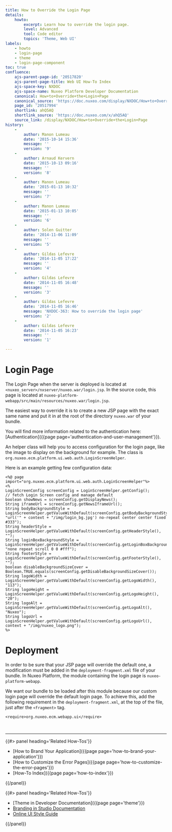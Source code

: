 ```yaml
---
title: How to Override the Login Page
details:
    howto:
        excerpt: Learn how to override the login page.
        level: Advanced
        tool: Code editor
        topics: 'Theme, Web UI'
labels:
    - howto
    - login-page
    - theme
    - login-page-component
toc: true
confluence:
    ajs-parent-page-id: '20517820'
    ajs-parent-page-title: Web UI How-To Index
    ajs-space-key: NXDOC
    ajs-space-name: Nuxeo Platform Developer Documentation
    canonical: How+to+Override+the+Login+Page
    canonical_source: 'https://doc.nuxeo.com/display/NXDOC/How+to+Override+the+Login+Page'
    page_id: '20517994'
    shortlink: ahQ5AQ
    shortlink_source: 'https://doc.nuxeo.com/x/ahQ5AQ'
    source_link: /display/NXDOC/How+to+Override+the+Login+Page
history:
    - 
        author: Manon Lumeau
        date: '2015-10-14 15:36'
        message: ''
        version: '9'
    - 
        author: Arnaud Kervern
        date: '2015-10-13 09:16'
        message: ''
        version: '8'
    - 
        author: Manon Lumeau
        date: '2015-01-13 10:32'
        message: ''
        version: '7'
    - 
        author: Manon Lumeau
        date: '2015-01-13 10:05'
        message: ''
        version: '6'
    - 
        author: Solen Guitter
        date: '2014-11-06 11:09'
        message: ''
        version: '5'
    - 
        author: Gildas Lefevre
        date: '2014-11-05 17:22'
        message: ''
        version: '4'
    - 
        author: Gildas Lefevre
        date: '2014-11-05 16:48'
        message: ''
        version: '3'
    - 
        author: Gildas Lefevre
        date: '2014-11-05 16:46'
        message: 'NXDOC-363: How to override the login page'
        version: '2'
    - 
        author: Gildas Lefevre
        date: '2014-11-05 16:23'
        message: ''
        version: '1'

---
```

# Login Page

The Login Page when the server is deployed is located at `<nuxeo_server>/nxserver/nuxeo.war/login.jsp`. In the source code, this page is located at `nuxeo-platform-webapp/src/main/resources/nuxeo.war/login.jsp`.

The easiest way to override it is to create a new JSP page with the exact same name and put it in at the root of the directory `nuxeo.war` of your bundle.

You will find more information related to the authentication here: [Authentication]({{page page='authentication-and-user-management'}}).

An helper class will help you to access configuration for the login page, like the image to display on the background for example. The class is `org.nuxeo.ecm.platform.ui.web.auth.LoginScreenHelper`.

Here is an example getting few configuration data:

```
<%@ page import="org.nuxeo.ecm.platform.ui.web.auth.LoginScreenHelper"%>
<%
LoginScreenConfig screenConfig = LoginScreenHelper.getConfig();
// fetch Login Screen config and manage default
boolean showNews = screenConfig.getDisplayNews();
String iframeUrl = screenConfig.getNewsIframeUrl();
String bodyBackgroundStyle = LoginScreenHelper.getValueWithDefault(screenConfig.getBodyBackgroundStyle(), "url('" + context + "/img/login_bg.jpg') no-repeat center center fixed #333");
String headerStyle = LoginScreenHelper.getValueWithDefault(screenConfig.getHeaderStyle(), "");
String loginBoxBackgroundStyle = LoginScreenHelper.getValueWithDefault(screenConfig.getLoginBoxBackgroundStyle(), "none repeat scroll 0 0 #fff");
String footerStyle = LoginScreenHelper.getValueWithDefault(screenConfig.getFooterStyle(), "");
boolean disableBackgroundSizeCover = Boolean.TRUE.equals(screenConfig.getDisableBackgroundSizeCover());
String logoWidth = LoginScreenHelper.getValueWithDefault(screenConfig.getLogoWidth(), "113");
String logoHeight = LoginScreenHelper.getValueWithDefault(screenConfig.getLogoHeight(), "20");
String logoAlt = LoginScreenHelper.getValueWithDefault(screenConfig.getLogoAlt(), "Nuxeo");
String logoUrl = LoginScreenHelper.getValueWithDefault(screenConfig.getLogoUrl(), context + "/img/nuxeo_logo.png");
%> 
```

# Deployment

In order to be sure that your JSP page will override the default one, a modification must be added in the&nbsp;`deployment-fragment.xml` file of your bundle. In Nuxeo Platform, the module containing the login page is `nuxeo-platform-webapp`.

We want our bundle to be loaded after this module because our custom login page will override the default login page. To achieve this, add the following requirement in the `deployment-fragment.xml`, at the top of the file, just after the `<fragment>` tag.

```
<require>org.nuxeo.ecm.webapp.ui</require>

```

&nbsp;

* * *

<div class="row" data-equalizer data-equalize-on="medium"><div class="column medium-6">{{#> panel heading='Related How-Tos'}}

*   [How to Brand Your Application]({{page page='how-to-brand-your-application'}})
*   [How to Customize the Error Pages]({{page page='how-to-customize-the-error-pages'}})
*   [How-To Index]({{page page='how-to-index'}})

{{/panel}}</div><div class="column medium-6">{{#> panel heading='Related How-Tos'}}

*   [Theme in Developer Documentation]({{page page='theme'}})
*   [Branding in Studio Documentation](http://doc.nuxeo.com/display/Studio/Branding)
*   [Online UI Style Guide](http://showcase.nuxeo.com/nuxeo/styleGuide/)

{{/panel}}</div></div>
